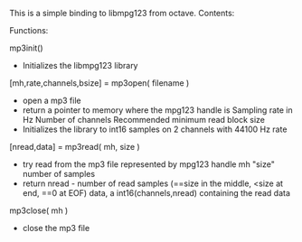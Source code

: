 
This is a simple binding to libmpg123 from octave. Contents:

Functions:

mp3init()
- Initializes the libmpg123 library

[mh,rate,channels,bsize] = mp3open( filename )
- open a mp3 file 
- return 
  a pointer to memory where the mpg123 handle is
  Sampling rate in Hz
  Number of channels
  Recommended minimum read block size
- Initializes the library to int16 samples on 2 channels with 44100 Hz rate

[nread,data] = mp3read( mh, size )
- try read from the mp3 file represented by mpg123 handle mh "size" number of samples
- return
  nread - number of read samples (==size in the middle, <size at end, ==0 at EOF)
  data, a int16(channels,nread) containing the read data

mp3close( mh )
- close the mp3 file

